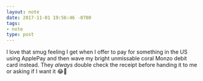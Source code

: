 ```yaml
---
layout: note
date: 2017-11-01 19:56:46 -0700 
tags:
- note
type: post
---
```

I love that smug feeling I get when I offer to pay for something in the US using ApplePay and then wave my bright unmissable coral Monzo debit card instead. They _always_ double check the receipt before handing it to me or asking if I want it 😂🤣